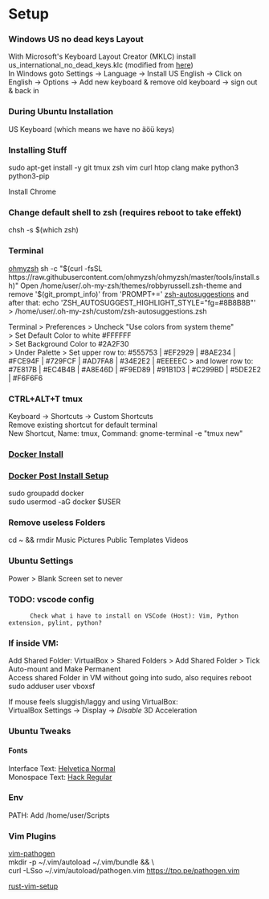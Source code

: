 # Setup

### Windows US no dead keys Layout
With Microsoft's Keyboard Layout Creator (MKLC) install us_international_no_dead_keys.klc  (modified from [here](https://github.com/umanovskis/win-kbd-usint-nodead/))  
In Windows goto Settings -> Language -> Install US English -> Click on English -> Options -> Add new keyboard & remove old keyboard -> sign out & back in

### During Ubuntu Installation
US Keyboard (which means we have no äöü keys)

### Installing Stuff
sudo apt-get install -y git tmux zsh vim curl htop clang make python3 python3-pip

Install Chrome

### Change default shell to zsh  (requires reboot to take effekt)
chsh -s $(which zsh)

### Terminal
[ohmyzsh](https://github.com/ohmyzsh/ohmyzsh)
sh -c "$(curl -fsSL https://raw.githubusercontent.com/ohmyzsh/ohmyzsh/master/tools/install.sh)"  
Open /home/user/.oh-my-zsh/themes/robbyrussell.zsh-theme and remove '$(git\_prompt\_info)' from 'PROMPT+='
[zsh-autosuggestions](https://github.com/zsh-users/zsh-autosuggestions/blob/master/INSTALL.md#oh-my-zsh) and after that: echo 'ZSH_AUTOSUGGEST_HIGHLIGHT_STYLE="fg=#8B8B8B"' > /home/user/.oh-my-zsh/custom/zsh-autosuggestions.zsh

Terminal > Preferences > Uncheck "Use colors from system theme"  
                       > Set Default Color to white #FFFFFF  
                       > Set Background Color to #2A2F30  
                       > Under Palette > Set upper row to: #555753 | #EF2929 | #8AE234 | #FCE94F | #729FCF | #AD7FA8 | #34E2E2 | #EEEEEC 
                       > and lower row to: #7E817B | #EC4B4B | #A8E46D | #F9ED89 | #91B1D3 | #C299BD | #5DE2E2 | #F6F6F6
                        
### CTRL+ALT+T tmux
Keyboard -> Shortcuts -> Custom Shortcuts  
Remove existing shortcut for default terminal  
New Shortcut, Name: tmux, Command: gnome-terminal -e "tmux new"

### [Docker Install](https://docs.docker.com/v17.09/engine/installation/linux/docker-ce/ubuntu/)
### [Docker Post Install Setup](https://docs.docker.com/install/linux/linux-postinstall/)
sudo groupadd docker  
sudo usermod -aG docker $USER

### Remove useless Folders
cd ~ && rmdir Music Pictures Public Templates Videos

### Ubuntu Settings
Power > Blank Screen set to never

### TODO: vscode config
          Check what i have to install on VSCode (Host): Vim, Python extension, pylint, python?

### If inside VM:

Add Shared Folder: VirtualBox > Shared Folders > Add Shared Folder > Tick Auto-mount and Make Permanent  
Access shared Folder in VM without going into sudo, also requires reboot  
sudo adduser user vboxsf

If mouse feels sluggish/laggy and using VirtualBox:  
VirtualBox Settings -> Display -> *Disable* 3D Acceleration  

### Ubuntu Tweaks
#### Fonts
Interface Text: [Helvetica Normal](https://www.fontmirror.com/helvetica)  
Monospace Text: [Hack Regular](https://sourcefoundry.org/hack/)

### Env
PATH: Add /home/user/Scripts

### Vim Plugins
[vim-pathogen](https://github.com/tpope/vim-pathogen)  
mkdir -p ~/.vim/autoload ~/.vim/bundle && \  
curl -LSso ~/.vim/autoload/pathogen.vim https://tpo.pe/pathogen.vim  

[rust-vim-setup](https://github.com/ivanceras/rust-vim-setup)
